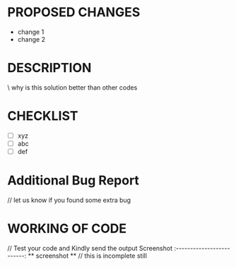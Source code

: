 # PROPOSED CHANGES
- change 1
- change 2


# DESCRIPTION
  \\ why is this solution better than other codes
  
# CHECKLIST 
- [ ] xyz
- [ ] abc
- [ ] def

# Additional Bug Report
// let us know if you found some extra bug


# WORKING OF CODE
// Test your code and Kindly send the output
Screenshot
:-------------------------:
** screenshot **
// this  is incomplete still

